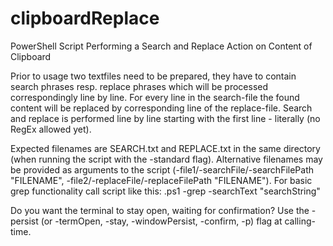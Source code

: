 # clipboardReplace
PowerShell Script Performing a Search and Replace Action on Content of Clipboard

Prior to usage two textfiles need to be prepared, they have to contain search phrases resp. replace phrases which will be processed correspondingly line by line. For every line in the search-file the found content will be replaced by corresponding line of the replace-file. Search and replace is performed line by line starting with the first line - literally (no RegEx allowed yet).

Expected filenames are SEARCH.txt and REPLACE.txt in the same directory (when running the script with the -standard flag). Alternative filenames may be provided as arguments to the script (-file1/-searchFile/-searchFilePath "FILENAME", -file2/-replaceFile/-replaceFilePath "FILENAME").
For basic grep functionality call script like this: <scriptname>.ps1 -grep -searchText "searchString"

Do you want the terminal to stay open, waiting for confirmation? Use the -persist (or -termOpen, -stay, -windowPersist, -confirm, -p) flag at calling-time.
